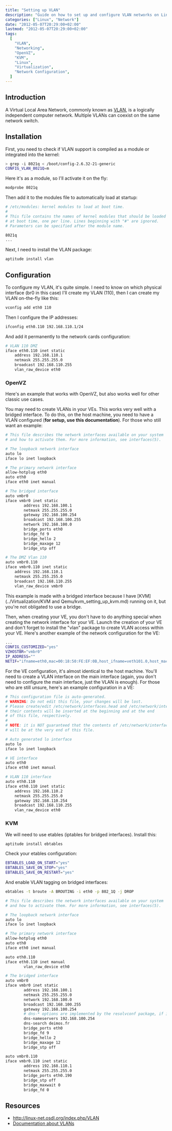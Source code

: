 ```yaml
---
title: "Setting up VLAN"
description: "Guide on how to set up and configure VLAN networks on Linux systems, including OpenVZ and KVM virtualization environments."
categories: ["Linux", "Network"]
date: "2012-05-07T20:29:00+02:00"
lastmod: "2012-05-07T20:29:00+02:00"
tags:
  [
    "VLAN",
    "Networking",
    "OpenVZ",
    "KVM",
    "Linux",
    "Virtualization",
    "Network Configuration",
  ]
---
```


## Introduction

A Virtual Local Area Network, commonly known as [VLAN](https://en.wikipedia.org/wiki/VLAN), is a logically independent computer network. Multiple VLANs can coexist on the same network switch.

## Installation

First, you need to check if VLAN support is compiled as a module or integrated into the kernel:

```bash
> grep -i 8021q < /boot/config-2.6.32-21-generic
CONFIG_VLAN_8021Q=m
```

Here it's as a module, so I'll activate it on the fly:

```bash
modprobe 8021q
```

Then add it to the modules file to automatically load at startup:

```bash
# /etc/modules: kernel modules to load at boot time.
#
# This file contains the names of kernel modules that should be loaded
# at boot time, one per line. Lines beginning with "#" are ignored.
# Parameters can be specified after the module name.

8021q
...
```

Next, I need to install the VLAN package:

```bash
aptitude install vlan
```

## Configuration

To configure my VLAN, it's quite simple. I need to know on which physical interface (br0 in this case) I'll create my VLAN (110), then I can create my VLAN on-the-fly like this:

```bash
vconfig add eth0 110
```

Then I configure the IP addresses:

```bash
ifconfig eth0.110 192.168.110.1/24
```

And add it permanently to the network cards configuration:

```bash
# VLAN 110 DMZ
iface eth0.110 inet static
    address 192.168.110.1
    netmask 255.255.255.0
    broadcast 192.168.110.255
    vlan_raw_device eth0
```

### OpenVZ

Here's an example that works with OpenVZ, but also works well for other classic use cases.

You may need to create VLANs in your VEs. This works very well with a bridged interface. To do this, on the host machine, you need to have a VLAN configured (**for setup, use this documentation**). For those who still want an example:

```bash
# This file describes the network interfaces available on your system
# and how to activate them. For more information, see interfaces(5).

# The loopback network interface
auto lo
iface lo inet loopback

# The primary network interface
allow-hotplug eth0
auto eth0
iface eth0 inet manual

# The bridged interface
auto vmbr0
iface vmbr0 inet static
        address 192.168.100.1
        netmask 255.255.255.0
        gateway 192.168.100.254
        broadcast 192.168.100.255
        network 192.168.100.0
        bridge_ports eth0
        bridge_fd 9
        bridge_hello 2
        bridge_maxage 12
        bridge_stp off

# The DMZ Vlan 110
auto vmbr0.110
iface vmbr0.110 inet static
	address 192.168.110.1
	netmask 255.255.255.0
	broadcast 192.168.110.255
	vlan_raw_device vmbr0
```

This example is made with a bridged interface because I have [KVM](../Virtualization/KVM and Qemu/kvm_setting_up_kvm.md) running on it, but you're not obligated to use a bridge.

Then, when creating your VE, you don't have to do anything special when creating the network interface for your VE. Launch the creation of your VE and don't forget to install the "vlan" package to create VLAN access within your VE. Here's another example of the network configuration for the VE:

```bash
...
CONFIG_CUSTOMIZED="yes"
VZHOSTBR="vmbr0"
IP_ADDRESS=""
NETIF="ifname=eth0,mac=00:18:50:FE:EF:0B,host_ifname=veth101.0,host_mac=00:18:50:07:B8:F4"
```

For the VE configuration, it's almost identical to the host machine. You'll need to create a VLAN interface on the main interface (again, you don't need to configure the main interface, just the VLAN is enough). For those who are still unsure, here's an example configuration in a VE:

```bash
# This configuration file is auto-generated.
# WARNING: Do not edit this file, your changes will be lost.
# Please create/edit /etc/network/interfaces.head and /etc/network/interfaces.tail instead,
# their contents will be inserted at the beginning and at the end
# of this file, respectively.
#
# NOTE: it is NOT guaranteed that the contents of /etc/network/interfaces.tail
# will be at the very end of this file.

# Auto generated lo interface
auto lo
iface lo inet loopback

# VE interface
auto eth0
iface eth0 inet manual

# VLAN 110 interface
auto eth0.110
iface eth0.110 inet static
	address 192.168.110.2
	netmask 255.255.255.0
	gateway 192.168.110.254
	broadcast 192.168.110.255
	vlan_raw_device eth0
```

### KVM

We will need to use etables (iptables for bridged interfaces). Install this:

```bash
aptitude install ebtables
```

Check your etables configuration:

```bash
EBTABLES_LOAD_ON_START="yes"
EBTABLES_SAVE_ON_STOP="yes"
EBTABLES_SAVE_ON_RESTART="yes"
```

And enable VLAN tagging on bridged interfaces:

```bash
ebtables -t broute -A BROUTING -i eth0 -p 802_1Q -j DROP
```

``` bash hl_lines="8-15 34-41"
# This file describes the network interfaces available on your system
# and how to activate them. For more information, see interfaces(5).

# The loopback network interface
auto lo
iface lo inet loopback

# The primary network interface
allow-hotplug eth0
auto eth0
iface eth0 inet manual

auto eth0.110
iface eth0.110 inet manual
        vlan_raw_device eth0

# The bridged interface
auto vmbr0
iface vmbr0 inet static
        address 192.168.100.1
        netmask 255.255.255.0
        network 192.168.100.0
        broadcast 192.168.100.255
        gateway 192.168.100.254
        # dns-* options are implemented by the resolvconf package, if installed
        dns-nameservers 192.168.100.254
        dns-search deimos.fr
        bridge_ports eth0
        bridge_fd 9
        bridge_hello 2
        bridge_maxage 12
        bridge_stp off

auto vmbr0.110
iface vmbr0.110 inet static
        address 192.168.110.1
        netmask 255.255.255.0
        bridge_ports eth0.190
        bridge_stp off
        bridge_maxwait 0
        bridge_fd 0
```

## Resources

- http://linux-net.osdl.org/index.php/VLAN
- [Documentation about VLANs](../../static/pdf/routage.inter-vlan.pdf)
